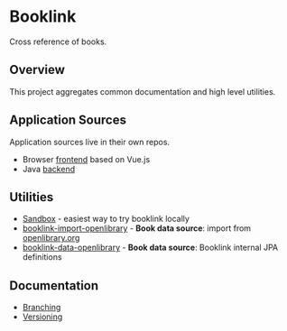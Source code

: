 # Booklink
Cross reference of books.

## Overview
This project aggregates common documentation and high level utilities.

## Application Sources
Application sources live in their own repos.
* Browser [frontend](https://github.com/mrazjava/booklink-frontend-vue) based on Vue.js 
* Java [backend](https://github.com/mrazjava/booklink-backend)

## Utilities
* [Sandbox](sandbox.md) - easiest way to try booklink locally
* [booklink-import-openlibrary](https://github.com/mrazjava/booklink/tree/master/booklink-import-openlibrary) - **Book data source**: import from [openlibrary.org](https://openlibrary.org)
* [booklink-data-openlibrary](https://github.com/mrazjava/booklink/tree/master/booklink-data-openlibrary) - **Book data source**: Booklink internal JPA definitions

## Documentation
* [Branching](branching.md)
* [Versioning](versioning.md)
